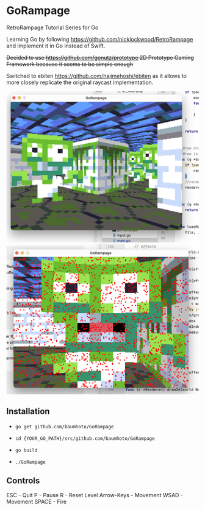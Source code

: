 # GoRampage
RetroRampage Tutorial Series for Go

Learning Go by following https://github.com/nicklockwood/RetroRampage and implement it in Go instead of Swift.

~~Decided to use https://github.com/gonutz/prototype 2D Prototype Gaming Framework because it seems to be simple enough~~

Switched to ebiten https://github.com/hajimehoshi/ebiten as it allows to more closely replicate the original raycast implementation.

<img src="pictures/gorampage.png" alt="GoRampage Chapter 6">
<img src="pictures/gorampage7.png" alt="GoRampage Chapter 7">

## Installation

* `go get github.com/baumhoto/GoRampage`

* `cd {YOUR_GO_PATH}/src/github.com/baumhoto/GoRampage`

* `go build`

* `./GoRampage`

## Controls

ESC - Quit
P   - Pause
R   - Reset Level
Arrow-Keys - Movement
WSAD - Movement
SPACE - Fire
